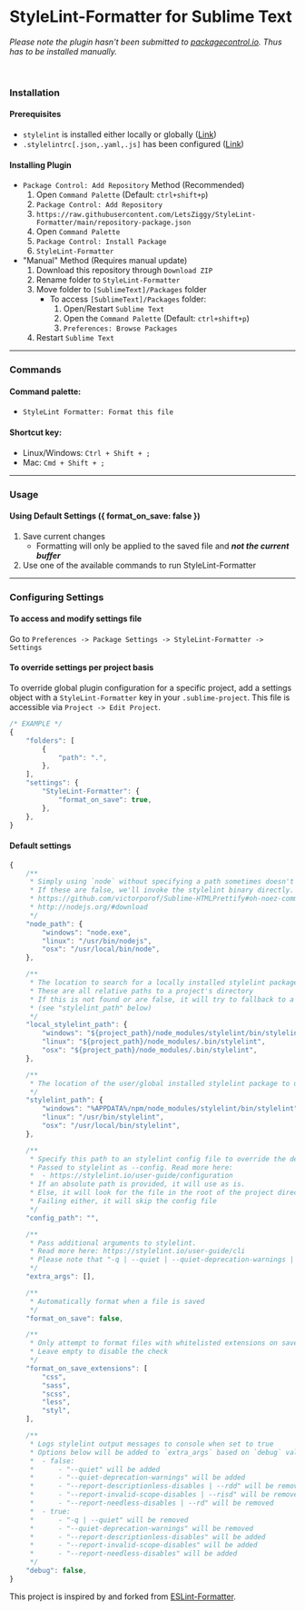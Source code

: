 # StyleLint-Formatter for Sublime Text

*Please note the plugin hasn't been submitted to [packagecontrol.io](https://packagecontrol.io/). Thus has to be installed manually.*

<br>

### Installation

#### Prerequisites

- `stylelint` is installed either locally or globally ([Link](https://www.npmjs.com/package/stylelint))
- `.stylelintrc[.json,.yaml,.js]` has been configured ([Link](https://stylelint.io/user-guide/configuration))

#### Installing Plugin

- `Package Control: Add Repository` Method (Recommended)
	1. Open `Command Palette` (Default: `ctrl+shift+p`)
	2. ``Package Control: Add Repository``
	3. `https://raw.githubusercontent.com/LetsZiggy/StyleLint-Formatter/main/repository-package.json`
	4. Open `Command Palette`
	5. `Package Control: Install Package`
	6. `StyleLint-Formatter`
- "Manual" Method (Requires manual update)
	1. Download this repository through `Download ZIP`
	2. Rename folder to `StyleLint-Formatter`
	3. Move folder to `[SublimeText]/Packages` folder
		- To access `[SublimeText]/Packages` folder:
			1. Open/Restart `Sublime Text`
			2. Open the `Command Palette` (Default: `ctrl+shift+p`)
			3. `Preferences: Browse Packages`
	4. Restart `Sublime Text`

---

### Commands

#### Command palette:

- `StyleLint Formatter: Format this file`

#### Shortcut key:

* Linux/Windows: `Ctrl + Shift + ;`
* Mac: `Cmd + Shift + ;`

---

### Usage

#### Using Default Settings ({ format_on_save: false })

1. Save current changes
	- Formatting will only be applied to the saved file and _**not the current buffer**_
2. Use one of the available commands to run StyleLint-Formatter

---

### Configuring Settings

#### To access and modify settings file

Go to `Preferences -> Package Settings -> StyleLint-Formatter -> Settings`

#### To override settings per project basis

To override global plugin configuration for a specific project, add a settings object with a `StyleLint-Formatter` key in your `.sublime-project`. This file is accessible via `Project -> Edit Project`.

```javascript
/* EXAMPLE */
{
	"folders": [
		{
			"path": ".",
		},
	],
	"settings": {
		"StyleLint-Formatter": {
			"format_on_save": true,
		},
	},
}
```

#### Default settings

```javascript
{
	/**
	 * Simply using `node` without specifying a path sometimes doesn't work :(
	 * If these are false, we'll invoke the stylelint binary directly.
	 * https://github.com/victorporof/Sublime-HTMLPrettify#oh-noez-command-not-found
	 * http://nodejs.org/#download
	 */
	"node_path": {
		"windows": "node.exe",
		"linux": "/usr/bin/nodejs",
		"osx": "/usr/local/bin/node",
	},

	/**
	 * The location to search for a locally installed stylelint package
	 * These are all relative paths to a project's directory
	 * If this is not found or are false, it will try to fallback to a global package
	 * (see "stylelint_path" below)
	 */
	"local_stylelint_path": {
		"windows": "${project_path}/node_modules/stylelint/bin/stylelint.js",
		"linux": "${project_path}/node_modules/.bin/stylelint",
		"osx": "${project_path}/node_modules/.bin/stylelint",
	},

	/**
	 * The location of the user/global installed stylelint package to use as a fallback
	 */
	"stylelint_path": {
		"windows": "%APPDATA%/npm/node_modules/stylelint/bin/stylelint",
		"linux": "/usr/bin/stylelint",
		"osx": "/usr/local/bin/stylelint",
	},

	/**
	 * Specify this path to an stylelint config file to override the default behavior
	 * Passed to stylelint as --config. Read more here:
	 * 	- https://stylelint.io/user-guide/configuration
	 * If an absolute path is provided, it will use as is.
	 * Else, it will look for the file in the root of the project directory.
	 * Failing either, it will skip the config file
	 */
	"config_path": "",

	/**
	 * Pass additional arguments to stylelint.
	 * Read more here: https://stylelint.io/user-guide/cli
	 * Please note that "-q | --quiet | --quiet-deprecation-warnings | --report-descriptionless-disables | --rdd | --report-invalid-scope-disables | --risd | --report-needless-disables | --rd" in `extra_args` will be filtered out (see `debug` below)
	 */
	"extra_args": [],

	/**
	 * Automatically format when a file is saved
	 */
	"format_on_save": false,

	/**
	 * Only attempt to format files with whitelisted extensions on save.
	 * Leave empty to disable the check
	 */
	"format_on_save_extensions": [
		"css",
		"sass",
		"scss",
		"less",
		"styl",
	],

	/**
	 * Logs stylelint output messages to console when set to true
	 * Options below will be added to `extra_args` based on `debug` value:
	 * 	- false:
	 * 		- "--quiet" will be added
	 * 		- "--quiet-deprecation-warnings" will be added
	 * 		- "--report-descriptionless-disables | --rdd" will be removed
	 * 		- "--report-invalid-scope-disables | --risd" will be removed
	 * 		- "--report-needless-disables | --rd" will be removed
	 * 	- true:
	 * 		- "-q | --quiet" will be removed
	 * 		- "--quiet-deprecation-warnings" will be removed
	 * 		- "--report-descriptionless-disables" will be added
	 * 		- "--report-invalid-scope-disables" will be added
	 * 		- "--report-needless-disables" will be added
	 */
	"debug": false,
}
```

This project is inspired by and forked from [ESLint-Formatter](https://github.com/TheSavior/ESLint-Formatter).
